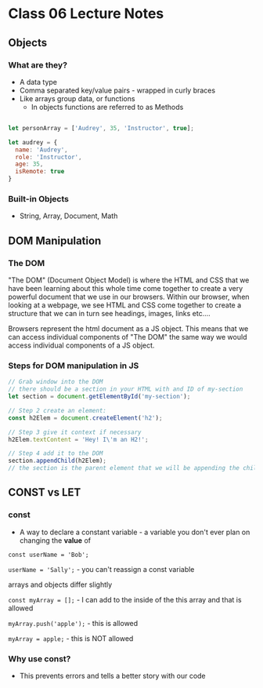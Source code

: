 # Class 06 Lecture Notes

## Objects

### What are they?

- A data type
- Comma separated key/value pairs - wrapped in curly braces
- Like arrays group data, or functions
  - In objects functions are referred to as Methods

```javascript

let personArray = ['Audrey', 35, 'Instructor', true];

let audrey = {
  name: 'Audrey',
  role: 'Instructor',
  age: 35,
  isRemote: true
}
```

### Built-in Objects

- String, Array, Document, Math

## DOM Manipulation

### The DOM

"The DOM" (Document Object Model) is where the HTML and CSS that we have been learning about this whole time come together to create a very powerful document that we use in our browsers. Within our browser, when looking at a webpage, we see HTML and CSS come together to create a structure that we can in turn see headings, images, links etc....

Browsers represent the html document as a JS object. This means that we can access individual components of "The DOM" the same way we would access individual components of a JS object.

### Steps for DOM manipulation in JS

```javascript
// Grab window into the DOM
// there should be a section in your HTML with and ID of my-section
let section = document.getElementById('my-section');

// Step 2 create an element:
const h2Elem = document.createElement('h2');

// Step 3 give it context if necessary
h2Elem.textContent = 'Hey! I\'m an H2!';

// Step 4 add it to the DOM
section.appendChild(h2Elem);
// the section is the parent element that we will be appending the child element to
```

## CONST vs LET

### const

- A way to declare a constant variable - a variable you don't ever plan on changing the **value** of

`const userName = 'Bob';`

`userName = 'Sally';` - you can't reassign a const variable

arrays and objects differ slightly

`const myArray = [];` - I can add to the inside of the this array and that is allowed

`myArray.push('apple');` - this is allowed

`myArray = apple;` - this is NOT allowed

### Why use const?

- This prevents errors and tells a better story with our code
